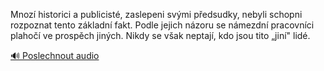 
Mnozí historici a publicisté, zaslepeni svými předsudky, nebyli schopni rozpoznat tento základní fakt. Podle jejich názoru se námezdní pracovníci plahočí ve prospěch jiných. Nikdy se však neptají, kdo jsou tito „jiní" lidé.

[🔊 Poslechnout audio](/data/7-paragraphs/audio/chapter_112/para_001-Mnoz-historici-a-publicist-zaslepeni-svmi-ped.mp3)
